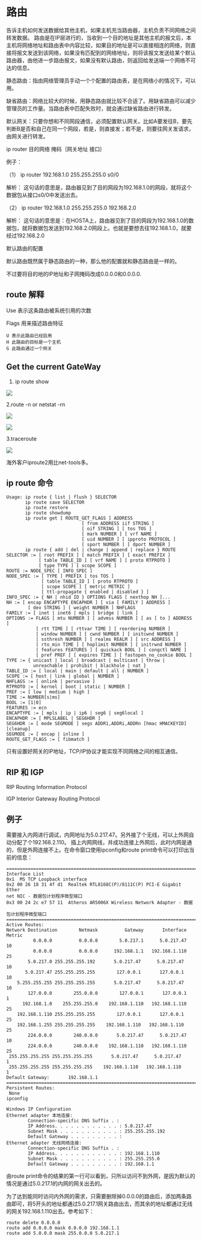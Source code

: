 路由
=====

告诉主机如何发送数据给其他主机，如果主机充当路由器，主机负责不同网络之间转发数据。
路由是在IP层进行的，当收到一个目的地址是其他主机的报文后，本主机将网络地址和路由表中内容比较，如果目的地址是可以直接相连的网络，则直接将报文发送到该网络，如果没有匹配到的网络地址，则将该报文发送给某个默认路由器，由他进一步路由报文，如果没有默认路由，则返回给发送端一个网络不可达的信息。


静态路由：指由网络管理员手动一个个配置的路由表，是在网络小的情况下，可以用。

缺省路由：网络比较大的时候，用静态路由就比较不合适了。用缺省路由可以减少管理员的工作量。当路由表中匹配失败时，就会通过缺省路由进行转发。

默认网关：只要你想和不同网段通信，必须配置默认网关。比如A要发往B，要先判断B是否和自己在同一个网段，若是，则直接发；若不是，则要往网关发请求，由网关进行转发。

ip router 目的网络 掩码｛网关地址   接口｝

例子：

   （1） ip router 192.168.1.0 255.255.255.0  s0/0 

  解析： 这句话的意思是，路由器见到了目的网段为192.168.1.0的网段，就将这个数据包从接口s0/0中发送出去。

   （2）  ip router 192.168.1.0 255.255.255.0 192.168.2.0

解析：  这句话的意思是：在HOSTA上，路由器见到了目的网段为192.168.1.0的数据包，就将数据包发送到192.168.2.0网段上。也就是要想去往192.168.1.0，就要经过192.168.2.0 

默认路由的配置   

   默认路由既然属于静态路由的一种，那么他的配置就和静态路由是一样的。

 不过要将目的地的IP地址和子网掩码改成0.0.0.0和0.0.0.0.

## route 解释

Use 表示这条路由被系统引用的次数

Flags 用来描述路由特征

	U 表示此路由已经启用
	H 此路由的目标是一个主机
	G 此路由通过一个网关


## Get the current GateWay

1. ip route show

![](rc/route/iprouteshow.png)

2.route -n or netstat -rn

![](rc/route/route_n.png)

![](rc/route/netstat_rn.png)

3.traceroute

![](rc/route/traceroute.png)


海外客户iproute2用比net-tools多。

## ip route 命令

``` ip route
Usage: ip route { list | flush } SELECTOR
       ip route save SELECTOR
       ip route restore
       ip route showdump
       ip route get [ ROUTE_GET_FLAGS ] ADDRESS
                            [ from ADDRESS iif STRING ]
                            [ oif STRING ] [ tos TOS ]
                            [ mark NUMBER ] [ vrf NAME ]
                            [ uid NUMBER ] [ ipproto PROTOCOL ]
                            [ sport NUMBER ] [ dport NUMBER ]
       ip route { add | del | change | append | replace } ROUTE
SELECTOR := [ root PREFIX ] [ match PREFIX ] [ exact PREFIX ]
            [ table TABLE_ID ] [ vrf NAME ] [ proto RTPROTO ]
            [ type TYPE ] [ scope SCOPE ]
ROUTE := NODE_SPEC [ INFO_SPEC ]
NODE_SPEC := [ TYPE ] PREFIX [ tos TOS ]
             [ table TABLE_ID ] [ proto RTPROTO ]
             [ scope SCOPE ] [ metric METRIC ]
             [ ttl-propagate { enabled | disabled } ]
INFO_SPEC := { NH | nhid ID } OPTIONS FLAGS [ nexthop NH ]...
NH := [ encap ENCAPTYPE ENCAPHDR ] [ via [ FAMILY ] ADDRESS ]
	    [ dev STRING ] [ weight NUMBER ] NHFLAGS
FAMILY := [ inet | inet6 | mpls | bridge | link ]
OPTIONS := FLAGS [ mtu NUMBER ] [ advmss NUMBER ] [ as [ to ] ADDRESS ]
           [ rtt TIME ] [ rttvar TIME ] [ reordering NUMBER ]
           [ window NUMBER ] [ cwnd NUMBER ] [ initcwnd NUMBER ]
           [ ssthresh NUMBER ] [ realms REALM ] [ src ADDRESS ]
           [ rto_min TIME ] [ hoplimit NUMBER ] [ initrwnd NUMBER ]
           [ features FEATURES ] [ quickack BOOL ] [ congctl NAME ]
           [ pref PREF ] [ expires TIME ] [ fastopen_no_cookie BOOL ]
TYPE := { unicast | local | broadcast | multicast | throw |
          unreachable | prohibit | blackhole | nat }
TABLE_ID := [ local | main | default | all | NUMBER ]
SCOPE := [ host | link | global | NUMBER ]
NHFLAGS := [ onlink | pervasive ]
RTPROTO := [ kernel | boot | static | NUMBER ]
PREF := [ low | medium | high ]
TIME := NUMBER[s|ms]
BOOL := [1|0]
FEATURES := ecn
ENCAPTYPE := [ mpls | ip | ip6 | seg6 | seg6local ]
ENCAPHDR := [ MPLSLABEL | SEG6HDR ]
SEG6HDR := [ mode SEGMODE ] segs ADDR1,ADDRi,ADDRn [hmac HMACKEYID] [cleanup]
SEGMODE := [ encap | inline ]
ROUTE_GET_FLAGS := [ fibmatch ]

```

只有设置好网关的IP地址，TCP/IP协议才能实现不同网络之间的相互通信。


## RIP 和 IGP 

RIP  Routing Information Protocol

IGP  Interior Gateway Routing Protocol




## 例子

需要接入内网进行调试，内网地址为5.0.217.47。另外接了个无线，可以上外网自动分配了个192.168.2.110。
插上内网网线，并成功连接上外网后，此时内网是通的，但是外网连接不上。在命令窗口使用ipconfig和route print命令可以打印出当前的信息：

``` example on WinOS
===========================================================================
Interface List
0x1  MS TCP Loopback interface
0x2 00 26 18 31 4f d1  Realtek RTL8168C(P)/8111C(P) PCI-E Gigabit Ether
net NIC - 数据包计划程序微型端口
0x3 00 24 2c e7 57 11  Atheros AR5006X Wireless Network Adapter - 数据
 
包计划程序微型端口
===========================================================================
Active Routes:
Network Destination        Netmask          Gateway       Interface Metric
          0.0.0.0          0.0.0.0        5.0.217.1      5.0.217.47       10
          0.0.0.0          0.0.0.0      192.168.1.1   192.168.1.110       25
        5.0.217.0 255.255.255.192       5.0.217.47      5.0.217.47       10
       5.0.217.47 255.255.255.255        127.0.0.1       127.0.0.1       10
    5.255.255.255 255.255.255.255       5.0.217.47      5.0.217.47       10
        127.0.0.0        255.0.0.0        127.0.0.1       127.0.0.1       1
      192.168.1.0    255.255.255.0    192.168.1.110   192.168.1.110       25
    192.168.1.110 255.255.255.255        127.0.0.1       127.0.0.1       25
    192.168.1.255 255.255.255.255    192.168.1.110   192.168.1.110       25
        224.0.0.0        240.0.0.0       5.0.217.47      5.0.217.47       10
        224.0.0.0        240.0.0.0    192.168.1.110   192.168.1.110       25
 255.255.255.255 255.255.255.255       5.0.217.47      5.0.217.47       1
 255.255.255.255 255.255.255.255    192.168.1.110   192.168.1.110       1
Default Gateway:       192.168.1.1
===========================================================================
Persistent Routes:
 None
ipconfig
 
Windows IP Configuration
Ethernet adapter 本地连接:
        Connection-specific DNS Suffix . :
        IP Address. . . . . . . . . . . . : 5.0.217.47
        Subnet Mask . . . . . . . . . . . : 255.255.255.192
        Default Gateway . . . . . . . . . :
Ethernet adapter 无线网络连接:
        Connection-specific DNS Suffix . :
        IP Address. . . . . . . . . . . . : 192.168.1.110
        Subnet Mask . . . . . . . . . . . : 255.255.255.0
        Default Gateway . . . . . . . . . : 192.168.1.1

```

由route print命令的结果的第一行可以看到，只所以访问不到外网，是因为默认的情况是通过5.0.217.1的内网的网关出去的。

为了达到能同时访问内外网的需求，只需要删除掉0.0.0.0的路由后，添加两条路由即可，将5开头的地址都通过5.0.217.1网关路由出去，而其余的地址都通过无线的网关192.168.1.110出去。参考如下：

	route delete 0.0.0.0
	route add 0.0.0.0 mask 0.0.0.0 192.168.1.1
	route add 5.0.0.0 mask 255.0.0.0 5.0.217.1



